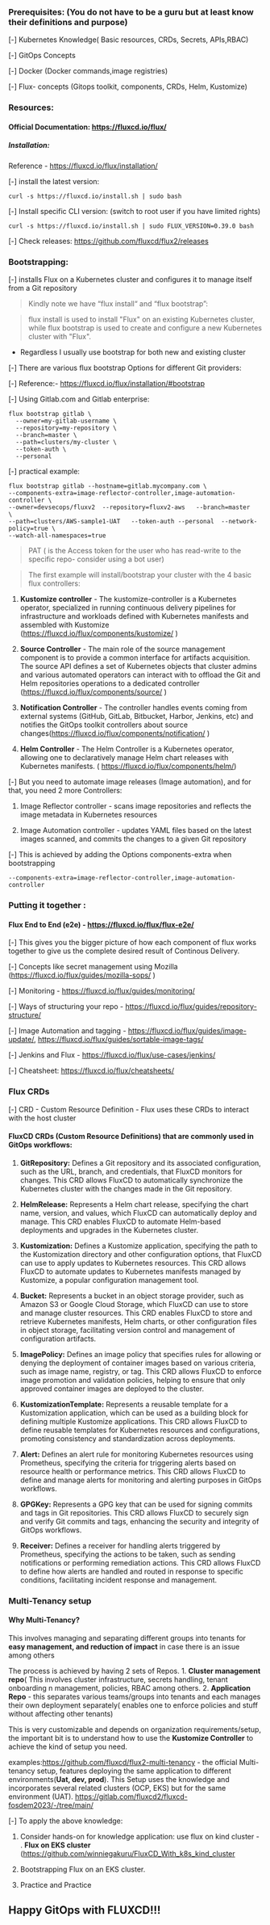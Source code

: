 ### Prerequisites: (You do not have to be a guru but at least know their definitions and purpose)

[-] Kubernetes Knowledge( Basic resources, CRDs, Secrets, APIs,RBAC)

[-] GitOps Concepts

[-] Docker (Docker commands,image registries)

[-] Flux- concepts (Gitops toolkit, components, CRDs, Helm, Kustomize)

### Resources: 

#### Official Documentation: https://fluxcd.io/flux/

##### Installation:

Reference -  https://fluxcd.io/flux/installation/

[-] install the latest version:

`curl -s https://fluxcd.io/install.sh | sudo bash`

[-] Install specific CLI version: (switch to root user if you have limited rights)

`curl -s https://fluxcd.io/install.sh | sudo FLUX_VERSION=0.39.0 bash`

[-] Check releases: https://github.com/fluxcd/flux2/releases 

### Bootstrapping:

[-] installs Flux on a Kubernetes cluster and configures it to manage itself from a Git repository

> Kindly note we have “flux install“ and “flux bootstrap”:

> flux install is used to install "Flux" on an existing Kubernetes cluster, while flux bootstrap is used to create and configure a new Kubernetes cluster with "Flux".

- Regardless I usually use bootstrap for both new and existing cluster

[-] There are various flux bootstrap Options for different Git providers: 

[-] Reference:- https://fluxcd.io/flux/installation/#bootstrap 

[-] Using Gitlab.com and Gitlab enterprise:

```
flux bootstrap gitlab \
  --owner=my-gitlab-username \
  --repository=my-repository \
  --branch=master \
  --path=clusters/my-cluster \
  --token-auth \
  --personal
```

[-] practical example:

 ```
 flux bootstrap gitlab --hostname=gitlab.mycompany.com \
--components-extra=image-reflector-controller,image-automation-controller \
--owner=devsecops/fluxv2  --repository=fluxv2-aws   --branch=master   \
--path=clusters/AWS-sample1-UAT   --token-auth --personal  --network-policy=true \
--watch-all-namespaces=true
```

> PAT ( is the Access token for the user who has read-write to the specific repo- consider using a bot user)

>The first example will install/bootstrap your cluster with the 4 basic flux controllers:

1. **Kustomize controller** - The kustomize-controller is a Kubernetes operator, specialized in running continuous delivery pipelines for infrastructure and workloads defined with Kubernetes manifests and assembled with Kustomize (https://fluxcd.io/flux/components/kustomize/ )

2. **Source Controller** - The main role of the source management component is to provide a common interface for artifacts acquisition. The source API defines a set of Kubernetes objects that cluster admins and various automated operators can interact with to offload the Git and Helm repositories operations to a dedicated controller (https://fluxcd.io/flux/components/source/ )

3. **Notification Controller** - The controller handles events coming from external systems (GitHub, GitLab, Bitbucket, Harbor, Jenkins, etc) and notifies the GitOps toolkit controllers about source changes(https://fluxcd.io/flux/components/notification/ )

4. **Helm Controller** - The Helm Controller is a Kubernetes operator, allowing one to declaratively manage Helm chart releases with Kubernetes manifests. ( https://fluxcd.io/flux/components/helm/)

[-]  But you need to automate image releases (Image automation), and for that, you need 2 more Controllers:

1. Image Reflector controller - scans image repositories and reflects the image metadata in Kubernetes resources

2. Image Automation controller - updates YAML files based on the latest images scanned, and commits the changes to a given Git repository

[-] This is achieved by adding the Options components-extra when bootstrapping

`--components-extra=image-reflector-controller,image-automation-controller`

### Putting it together :

#### Flux End to End (e2e) -  https://fluxcd.io/flux/flux-e2e/

[-] This gives you the bigger picture of how each component of flux works together to give us the complete desired result of Continous Delivery.

[-] Concepts like secret management using Mozilla (https://fluxcd.io/flux/guides/mozilla-sops/ )

[-] Monitoring -  https://fluxcd.io/flux/guides/monitoring/

[-] Ways of structuring your repo -  https://fluxcd.io/flux/guides/repository-structure/

[-] Image Automation and tagging - https://fluxcd.io/flux/guides/image-update/,  https://fluxcd.io/flux/guides/sortable-image-tags/

[-] Jenkins and Flux -  https://fluxcd.io/flux/use-cases/jenkins/

[-] Cheatsheet: https://fluxcd.io/flux/cheatsheets/ 

### Flux CRDs
[-]  CRD - Custom Resource Definition - Flux uses these CRDs to interact with the host cluster

#### FluxCD CRDs (Custom Resource Definitions) that are commonly used in GitOps workflows:

1. **GitRepository:** Defines a Git repository and its associated configuration, such as the URL, branch, and credentials, that FluxCD monitors for changes. This CRD allows FluxCD to automatically synchronize the Kubernetes cluster with the changes made in the Git repository.

2. **HelmRelease:** Represents a Helm chart release, specifying the chart name, version, and values, which FluxCD can automatically deploy and manage. This CRD enables FluxCD to automate Helm-based deployments and upgrades in the Kubernetes cluster.

3. **Kustomization:** Defines a Kustomize application, specifying the path to the Kustomization directory and other configuration options, that FluxCD can use to apply updates to Kubernetes resources. This CRD allows FluxCD to automate updates to Kubernetes manifests managed by Kustomize, a popular configuration management tool.

4. **Bucket:** Represents a bucket in an object storage provider, such as Amazon S3 or Google Cloud Storage, which FluxCD can use to store and manage cluster resources. This CRD enables FluxCD to store and retrieve Kubernetes manifests, Helm charts, or other configuration files in object storage, facilitating version control and management of configuration artifacts.

5. **ImagePolicy:** Defines an image policy that specifies rules for allowing or denying the deployment of container images based on various criteria, such as image name, registry, or tag. This CRD allows FluxCD to enforce image promotion and validation policies, helping to ensure that only approved container images are deployed to the cluster.

6. **KustomizationTemplate:** Represents a reusable template for a Kustomization application, which can be used as a building block for defining multiple Kustomize applications. This CRD allows FluxCD to define reusable templates for Kubernetes resources and configurations, promoting consistency and standardization across deployments.

7. **Alert:** Defines an alert rule for monitoring Kubernetes resources using Prometheus, specifying the criteria for triggering alerts based on resource health or performance metrics. This CRD allows FluxCD to define and manage alerts for monitoring and alerting purposes in GitOps workflows.

8. **GPGKey:** Represents a GPG key that can be used for signing commits and tags in Git repositories. This CRD allows FluxCD to securely sign and verify Git commits and tags, enhancing the security and integrity of GitOps workflows.

9. **Receiver:** Defines a receiver for handling alerts triggered by Prometheus, specifying the actions to be taken, such as sending notifications or performing remediation actions. This CRD allows FluxCD to define how alerts are handled and routed in response to specific conditions, facilitating incident response and management.

### Multi-Tenancy setup

#### Why Multi-Tenancy?

This involves managing and separating different groups into tenants for **easy management, and reduction of impact** in case there is an issue among others

The process is achieved by having 2 sets of Repos. 1. **Cluster management repo**( This involves cluster infrastructure, secrets handling, tenant onboarding n management, policies, RBAC among others. 2. **Application Repo** - this separates various teams/groups into tenants and each manages their own deployment separately( enables one to enforce policies and stuff without affecting other tenants)

This is very customizable and depends on organization requirements/setup, the important bit is to understand how to use the **Kustomize Controller** to achieve the kind of setup you need.

examples:https://github.com/fluxcd/flux2-multi-tenancy   - the official Multi-tenancy setup, features deploying the same application to different environments(**Uat, dev, prod**). This Setup uses the knowledge and incorporates several related clusters (OCP, EKS) but for the same environment (UAT).  https://gitlab.com/fluxcd2/fluxcd-fosdem2023/-/tree/main/

[-] To apply the above knowledge:

1. Consider hands-on for knowledge application: use flux on kind cluster - . **Flux on EKS cluster** (https://github.com/winniegakuru/FluxCD_With_k8s_kind_cluster

2. Bootstrapping Flux on an EKS cluster.

3. Practice and Practice

## Happy GitOps with FLUXCD!!!
